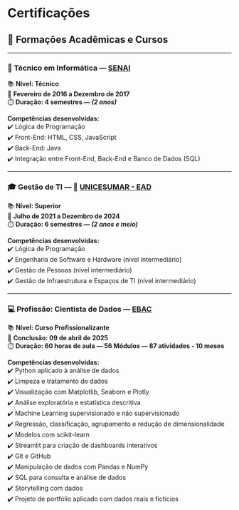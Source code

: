 # Certificações

## 📘 Formações Acadêmicas e Cursos

---

### 🏫 Técnico em Informática — [SENAI](https://www.sc.senai.br/) 
📚 **Nível: Técnico**   
📅 **Fevereiro de 2016 a Dezembro de 2017**  
⏱️ **Duração: 4 semestres — *(2 anos)***  

**Competências desenvolvidas:**  
✔️ Lógica de Programação  
✔️ Front-End: HTML, CSS, JavaScript  
✔️ Back-End: Java  
✔️ Integração entre Front-End, Back-End e Banco de Dados (SQL)  

---

### 🎓 Gestão de TI — 🔗 [UNICESUMAR - EAD](https://www.unicesumar.edu.br/) 
📚 **Nível: Superior**  
📅 **Julho de 2021 a Dezembro de 2024**  
⏱️ **Duração: 6 semestres — *(2 anos e meio)***   

**Competências desenvolvidas:**  
✔️ Lógica de Programação  
✔️ Engenharia de Software e Hardware (nível intermediário)  
✔️ Gestão de Pessoas (nível intermediário)  
✔️ Gestão de Infraestrutura e Espaços de TI (nível intermediário)  

---

### 💻 Profissão: Cientista de Dados — [EBAC](https://ebaconline.com.br/)   
📚 **Nível: Curso Profissionalizante**  
📅 **Conclusão: 09 de abril de 2025**   
⏱️ **Duração: 60 horas de aula — 56 Módulos — 87 atividades - 10 meses**  

**Competências desenvolvidas:**  
✔️ Python aplicado à análise de dados  
✔️ Limpeza e tratamento de dados  
✔️ Visualização com Matplotlib, Seaborn e Plotly  
✔️ Análise exploratória e estatística descritiva  
✔️ Machine Learning supervisionado e não supervisionado  
✔️ Regressão, classificação, agrupamento e redução de dimensionalidade  
✔️ Modelos com scikit-learn  
✔️ Streamlit para criação de dashboards interativos  
✔️ Git e GitHub  
✔️ Manipulação de dados com Pandas e NumPy  
✔️ SQL para consulta e análise de dados  
✔️ Storytelling com dados  
✔️ Projeto de portfólio aplicado com dados reais e fictícios  
